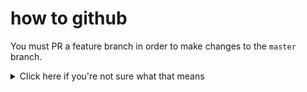 # how to github

You must PR a feature branch in order to make changes to the `master` branch.

<details>
<summary>Click here if you're not sure what that means</summary>

Since we have lots of people working on this project, it would be a pretty big
headache if we all could push directly to the `master` branch 😅

To solve this issue, pushing to `master` is **🚫blocked**, and can only be committed
to via pull requests (PRs):

> [!NOTE]
> Git commands are written below, but you can easily follow with the GitHub Desktop
> interface

<br/>

1. **Create and move to a new branch**

```sh
# the "feature/" part is not required, but it's one way to tell what the
# intention of the branch is (feature, bugfix, etc).

git checkout -b 'feature/mycoolfeature'  
```

<br/>

2. **Commit and push all your changes to that branch**

```sh
git add .
git commit -m 'biggest commit'
git push
```

> [!NOTE]
> Since this is your branch, do whatever you want to it! Force-push, rebase, etc.

<br/>

3. **Create a PR!**

Go to the GitHub repo in the browser and navigate to "Pull Requests > New Pull Request"

You can optionally (but should) include information about what the PR is about inside the description

GitHub will tell you if there are any conflicts that will arise as a result of a hypothetical 
merge with the `master` branch. Use this to fix those conflicts!

<br/>

4. **Get a buddy**

Someone else must approve your PR before getting it merged to `master`.
Get someone from your field to review it for you.

If you're the one reviewing, you can navigate to their feature branch to ensure everything is
A-OK!

<br/>

5. **Profit!**

</details>
